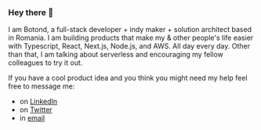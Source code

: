 ### Hey there 👋

I am Botond, a full-stack developer + indy maker + solution architect based in Romania. I am building products that make my & other people's life easier with Typescript, React, Next.js, Node.js, and AWS. All day every day. Other than that, I am talking about serverless and encouraging my fellow colleagues to try it out.

If you have a cool product idea and you think you might need my help feel free to message me:
* on [LinkedIn](https://www.linkedin.com/in/botond-veress)
* on [Twitter](https://twitter.com/botondveress)
* in [email](mailto:hello@botondveress.com)
